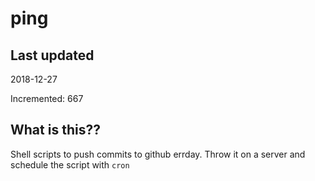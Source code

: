 # ping

## Last updated
2018-12-27

Incremented: 667

## What is this??
Shell scripts to push commits to github errday. Throw it on a server and schedule the script with `cron`
